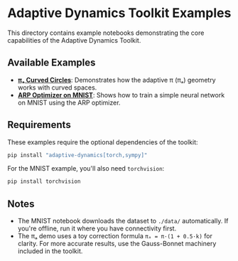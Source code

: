 # Adaptive Dynamics Toolkit Examples

This directory contains example notebooks demonstrating the core capabilities of the Adaptive Dynamics Toolkit.

## Available Examples

- **[πₐ Curved Circles](pi_a_curved_circles.ipynb)**: Demonstrates how the adaptive π (πₐ) geometry works with curved spaces.
- **[ARP Optimizer on MNIST](arp_mnist.ipynb)**: Shows how to train a simple neural network on MNIST using the ARP optimizer.

## Requirements

These examples require the optional dependencies of the toolkit:

```bash
pip install "adaptive-dynamics[torch,sympy]"
```

For the MNIST example, you'll also need `torchvision`:

```bash
pip install torchvision
```

## Notes

- The MNIST notebook downloads the dataset to `./data/` automatically. If you're offline, run it where you have connectivity first.
- The πₐ demo uses a toy correction formula `πₐ = π·(1 + 0.5·k)` for clarity. For more accurate results, use the Gauss-Bonnet machinery included in the toolkit.